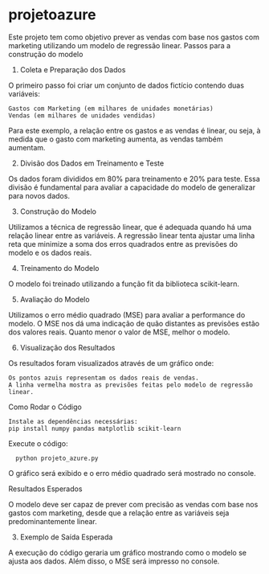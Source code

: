 # projetoazure

Este projeto tem como objetivo prever as vendas com base nos gastos com marketing utilizando um modelo de regressão linear.
Passos para a construção do modelo
1. Coleta e Preparação dos Dados

O primeiro passo foi criar um conjunto de dados fictício contendo duas variáveis:

    Gastos com Marketing (em milhares de unidades monetárias)
    Vendas (em milhares de unidades vendidas)

Para este exemplo, a relação entre os gastos e as vendas é linear, ou seja, à medida que o gasto com marketing aumenta, as vendas também aumentam.

2. Divisão dos Dados em Treinamento e Teste

Os dados foram divididos em 80% para treinamento e 20% para teste. Essa divisão é fundamental para avaliar a capacidade do modelo de generalizar para novos dados.

3. Construção do Modelo

Utilizamos a técnica de regressão linear, que é adequada quando há uma relação linear entre as variáveis. A regressão linear tenta ajustar uma linha reta que minimize a soma dos erros quadrados entre as previsões do modelo e os dados reais.

4. Treinamento do Modelo

O modelo foi treinado utilizando a função fit da biblioteca scikit-learn.

5. Avaliação do Modelo

Utilizamos o erro médio quadrado (MSE) para avaliar a performance do modelo. O MSE nos dá uma indicação de quão distantes as previsões estão dos valores reais. Quanto menor o valor de MSE, melhor o modelo.

6. Visualização dos Resultados

Os resultados foram visualizados através de um gráfico onde:

    Os pontos azuis representam os dados reais de vendas.
    A linha vermelha mostra as previsões feitas pelo modelo de regressão linear.

Como Rodar o Código

    Instale as dependências necessárias:
    pip install numpy pandas matplotlib scikit-learn
    
Execute o código:

      python projeto_azure.py

O gráfico será exibido e o erro médio quadrado será mostrado no console.

Resultados Esperados

O modelo deve ser capaz de prever com precisão as vendas com base nos gastos com marketing, desde que a relação entre as variáveis seja predominantemente linear.

3. Exemplo de Saída Esperada

A execução do código geraria um gráfico mostrando como o modelo se ajusta aos dados. Além disso, o MSE será impresso no console.
